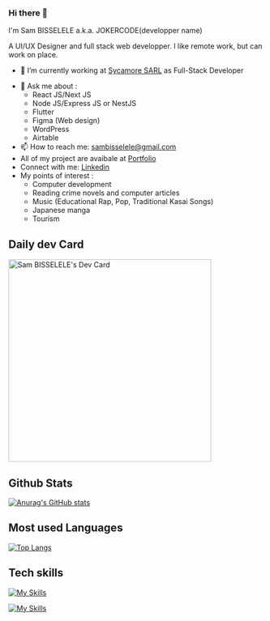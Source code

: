 ### Hi there 👋

I'm Sam BISSELELE a.k.a. JOKERCODE(developper name)

A UI/UX Designer and full stack web developper.
I like remote work, but can work on place.

<!--
**sambiss1/sambiss1** is a ✨ _special_ ✨ repository because its `README.md` (this file) appears on your GitHub profile.

Here are some ideas to get you started: 
- 👯 I’m looking to collaborate on ...
- 🤔 I’m looking for help with ...
- 😄 Pronouns: ...
- ⚡ Fun fact: ...
-->

 - 🔭 I’m currently working at <a href="https://www.biosyc.com/" target="_blank">Sycamore SARL</a> as Full-Stack Developer
 <!--- 🌱 I’m currently learning PHP with Laravel framework to improve work on backend skills for more productivity.-->
- 💬 Ask me about : 
     <ul>
            <li>React JS/Next JS</li>
            <li>Node JS/Express JS or NestJS </li>
            <li>Flutter</li>
            <li>Figma (Web design) </li>
            <li>WordPress </li>
            <li>Airtable</li>
      </ul>
- 📫 How to reach me: sambisselele@gmail.com
- All of my project are avaibale at <a href="https://samuelbisselele.vercel.app/">Portfolio</a>
- Connect with me: <a href="https://www.linkedin.com/in/sam-bisselele-132292218/">Linkedin</a>
- My points of interest : 
      <ul>
            <li>Computer development </li>
            <li>Reading crime novels and computer articles</li>
            <li>Music (Educational Rap, Pop, Traditional Kasai Songs)</li>
            <li>Japanese manga </li>
            <li>Tourism</li>
      </ul>
      
     
<h2>Daily dev Card </h2>
<a href="https://app.daily.dev/jokercode"><img src="https://api.daily.dev/devcards/db83720290644f0e9fc6362bec880c4f.png?r=xp1" width="400" alt="Sam BISSELELE's Dev Card"/></a>

<h2>Github Stats</h2>

<a>[![Anurag's GitHub stats](https://github-readme-stats.vercel.app/api?username=sambiss1&show_icons=true&theme=dark)](https://github-readme-stats.vercel.app/api?username=sambiss1)</a>

<h2>Most used Languages </h2>

<a>[![Top Langs](https://github-readme-stats.vercel.app/api/top-langs/?username=sambiss1&layout=compact)](https://github.com/anuraghazra/github-readme-stats)</a>

<h2>Tech skills </h2>

<a>[![My Skills](https://skillicons.dev/icons?i=html,css,sass,bootstrap,materialui,js,ts,git,github)](https//skillicons.dev)
</a>

<a>[![My Skills](https://skillicons.dev/icons?i=react,nextjs,redux,nodejs,express,mongodb,mysql,nestjs,heroku,figma,wordpress)](https//skillicons.dev)
</a>
